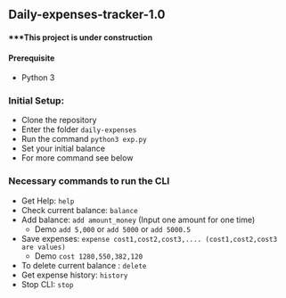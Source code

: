 ## Daily-expenses-tracker-1.0

#### ***This project is under construction

#### Prerequisite

* Python 3

### Initial Setup:
* Clone the repository
* Enter the folder `daily-expenses`
* Run the command `python3 exp.py`
* Set your initial balance
* For more command see below 

### Necessary commands to run the CLI

* Get Help: `help`
* Check current balance: `balance`
* Add balance: `add amount_money` (Input one amount for one time)
  * Demo `add 5,000` or `add 5000` or `add 5000.5`
* Save expenses: `expense cost1,cost2,cost3,.... (cost1,cost2,cost3 are values)`
  * Demo `cost 1280,550,382,120` 
* To delete current balance : `delete`
* Get expense history: `history`
* Stop CLI: `stop`
